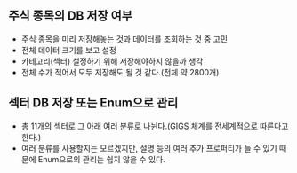 ## 주식 종목의 DB 저장 여부
- 주식 종목을 미리 저장해놓는 것과 데이터를 조회하는 것 중 고민
- 전체 데이터 크기를 보고 설정
- 카테고리(섹터) 설정하기 위해 저장해야하지 않을까 생각
- 전체 수가 적어서 모두 저장해도 될 것 같다.(전체 약 2800개)

## 섹터 DB 저장 또는 Enum으로 관리
- 총 11개의 섹터로 그 아래 여러 분류로 나뉜다.(GIGS 체계를 전세계적으로 따른다고 한다.)
- 여러 분류를 사용할지는 모르겠지만, 설명 등의 여러 추가 프로퍼티가 늘 수 있기 때문에 Enum으로의 관리는 쉽지 않을 수 있다. 